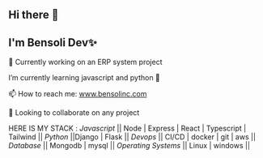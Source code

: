 ## Hi there 👋

## I'm Bensoli Dev✨ 

🔭 Currently working on an ERP system project
 
 I’m currently learning javascript and python 🌱

 📫 How to reach me: www.bensolinc.com
 
👯 Looking to collaborate on any project

HERE IS MY STACK :
*Javascript* || Node | Express | React | Typescript | Tailwind ||
*Python* ||Django | Flask ||
*Devops* || CI/CD | docker | git | aws || 
*Database* || Mongodb | mysql ||
*Operating Systems* || Linux | windows ||
